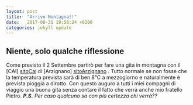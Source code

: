 ```yaml
---
layout: post
title:  "Arrivo Montagna!!"
date:   2017-08-31 19:58:24 +0200
categories: jekyll update
---
```

## Niente, solo qualche riflessione
Come previsto il 2 Settembre partirò per fare una gita in montagna con il [CAI] [sitoCai]
di [Arzignano] [sitoArzignano] . Tutto normale se non fosse che la temperatura prevista sarà di
ben 8°C a mezzogiorno e naturalmente è prevista pioggia a dirotto. Con questo auguro a tutti
i miei compagni di viaggio una buona gita senza contare il fatto che verrà anche mio fratello
Pietro.
___P.S.___ _Per caso qualcuno sa con più certezza chi verrà??_

[sitoCai]: http://www.caiarzignano.info
[sitoArzignano]: https://it.wikipedia.org/wiki/Arzignano
